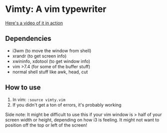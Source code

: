 # Vimty: A vim typewriter

[Here's a video of it in action](https://dixonary.co.uk:3000/s/typewriter-vim.mp4)

## Dependencies

* i3wm (to move the window from shell)
* xrandr (to get screen info)
* xwininfo, xdotool (to get window info)
* vim >7.4 (for some of the buffer stuff)
* normal shell stuff like awk, head, cut

## How to use
1. In vim: `:source vimty.vim`
2. If you didn't get a ton of errors, it's probably working

Side note: It might be difficult to use this if your vim window is > half of your screen width or height, depending on how i3 is feeling. It might not want to position off the top or left of the screen!
